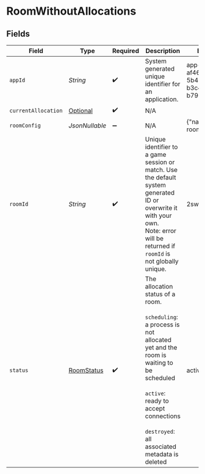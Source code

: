 # RoomWithoutAllocations


## Fields

| Field                                                                                                                                                                                                          | Type                                                                                                                                                                                                           | Required                                                                                                                                                                                                       | Description                                                                                                                                                                                                    | Example                                                                                                                                                                                                        |
| -------------------------------------------------------------------------------------------------------------------------------------------------------------------------------------------------------------- | -------------------------------------------------------------------------------------------------------------------------------------------------------------------------------------------------------------- | -------------------------------------------------------------------------------------------------------------------------------------------------------------------------------------------------------------- | -------------------------------------------------------------------------------------------------------------------------------------------------------------------------------------------------------------- | -------------------------------------------------------------------------------------------------------------------------------------------------------------------------------------------------------------- |
| `appId`                                                                                                                                                                                                        | *String*                                                                                                                                                                                                       | :heavy_check_mark:                                                                                                                                                                                             | System generated unique identifier for an application.                                                                                                                                                         | app-af469a92-5b45-4565-b3c4-b79878de67d2                                                                                                                                                                       |
| `currentAllocation`                                                                                                                                                                                            | [Optional<RoomWithoutAllocationsCurrentAllocation>](../../models/shared/RoomWithoutAllocationsCurrentAllocation.md)                                                                                            | :heavy_check_mark:                                                                                                                                                                                             | N/A                                                                                                                                                                                                            |                                                                                                                                                                                                                |
| `roomConfig`                                                                                                                                                                                                   | *JsonNullable<String>*                                                                                                                                                                                         | :heavy_minus_sign:                                                                                                                                                                                             | N/A                                                                                                                                                                                                            | {"name":"my-room"}                                                                                                                                                                                             |
| `roomId`                                                                                                                                                                                                       | *String*                                                                                                                                                                                                       | :heavy_check_mark:                                                                                                                                                                                             | Unique identifier to a game session or match. Use the default system generated ID or overwrite it with your own.<br/>Note: error will be returned if `roomId` is not globally unique.                          | 2swovpy1fnunu                                                                                                                                                                                                  |
| `status`                                                                                                                                                                                                       | [RoomStatus](../../models/shared/RoomStatus.md)                                                                                                                                                                | :heavy_check_mark:                                                                                                                                                                                             | The allocation status of a room.<br/><br/>`scheduling`: a process is not allocated yet and the room is waiting to be scheduled<br/><br/>`active`: ready to accept connections<br/><br/>`destroyed`: all associated metadata is deleted | active                                                                                                                                                                                                         |